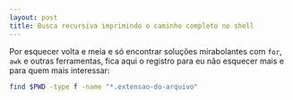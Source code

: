 ```yaml
---
layout: post
title: Busca recursiva imprimindo o caminho completo no shell
---
```


Por esquecer volta e meia e só encontrar soluções mirabolantes com `for`, `awk` e outras ferramentas, fica aqui o registro para eu não esquecer mais e para quem mais interessar:

```sh
find $PWD -type f -name "*.extensao-do-arquivo"
```

